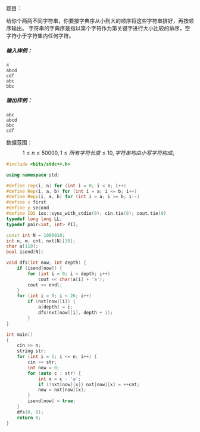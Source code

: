 题目：

给你个两两不同字符串，你要按字典序从小到大的顺序将这些字符串排好，再按顺序输出。
字符串的字典序是指以第个字符作为第关键字进行大小比较的排序，空字符小于字符集内任何字符。



##### 输入样例：

```
4
abcd
cdf
abc
bbc
```

##### 输出样例：

```
abc
abcd
bbc
cdf
```

数据范围：$$1 \le n \le 50000, 1 \le 所有字符长度 \le 10, 字符串均由小写字符构成。$$

```c++
#include <bits/stdc++.h>

using namespace std;

#define rep(i, n) for (int i = 0; i < n; i++) 
#define Rep(i, a, b) for (int i = a; i <= b; i++)
#define Repp(i, a, b) for (int i = a; i >= b; i--)
#define x first
#define y second
#define IOS ios::sync_with_stdio(0); cin.tie(0); cout.tie(0)
typedef long long LL;
typedef pair<int, int> PII;

const int N = 1000010;
int n, m, cnt, nxt[N][30];
char a[110];
bool isend[N];

void dfs(int now, int depth) {
	if (isend[now]) {
		for (int i = 0; i < depth; i++) 
			cout << char(a[i] + 'a');
		cout << endl;
	}
	for (int i = 0; i < 26; i++) 
		if (nxt[now][i]) {
			a[depth] = i;
			dfs(nxt[now][i], depth + 1);
		}
}

int main()
{
    cin >> n;
    string str;
    for (int i = 1; i <= n; i++) {
    	cin >> str;
    	int now = 0;
    	for (auto c : str) {
    		int x = c - 'a';
    		if (!nxt[now][x]) nxt[now][x] = ++cnt;
    		now = nxt[now][x];
    	}	
    	isend[now] = true;
    }
    dfs(0, 0);
    return 0;
}
```

